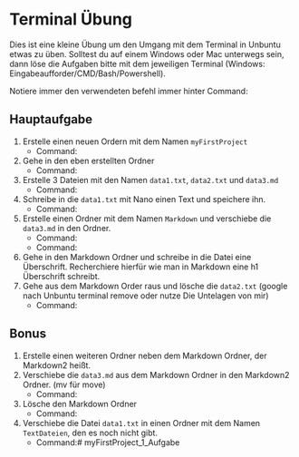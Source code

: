 # Terminal Übung

Dies ist eine kleine Übung um den Umgang mit dem Terminal in Unbuntu etwas zu üben. Solltest du auf einem Windows oder Mac unterwegs sein, dann löse die Aufgaben bitte mit dem jeweiligen Terminal (Windows: Eingabeaufforder/CMD/Bash/Powershell).

Notiere immer den verwendeten befehl immer hinter Command:

## Hauptaufgabe

1. Erstelle einen neuen Ordern mit dem Namen `myFirstProject`
   - Command:
2. Gehe in den eben erstellten Ordner
   - Command:
3. Erstelle 3 Dateien mit den Namen `data1.txt`, `data2.txt` und `data3.md`
   - Command:
4. Schreibe in die `data1.txt` mit Nano einen Text und speichere ihn.
   - Command:
5. Erstelle einen Ordner mit dem Namen `Markdown` und verschiebe die `data3.md` in den Ordner.
   - Command:
   - Command:
6. Gehe in den Markdown Ordner und schreibe in die Datei eine Überschrift. Recherchiere hierfür wie man in Markdown eine h1 Überschrift schreibt.
7. Gehe aus dem Markdown Order raus und lösche die `data2.txt` (google nach Unbuntu terminal remove oder nutze Die Untelagen von mir)
   - Command:

## Bonus

1. Erstelle einen weiteren Ordner neben dem Markdown Ordner, der Markdown2 heißt.
2. Verschiebe die `data3.md` aus dem Markdown Ordner in den Markdown2 Ordner. (mv für move)
   - Command:
3. Lösche den Markdown Ordner
   - Command:
4. Verschiebe die Datei `data1.txt` in einen Ordner mit dem Namen `TextDateien`, den es noch nicht gibt.
   - Command:# myFirstProject_1_Aufgabe
